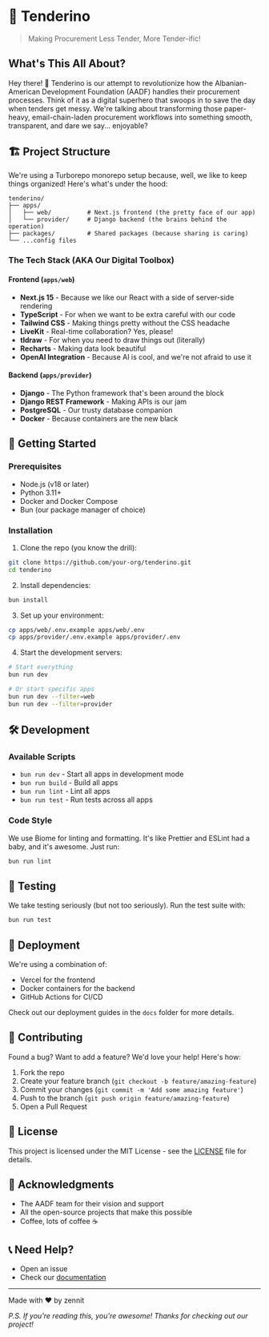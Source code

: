 # 🚀 Tenderino

> Making Procurement Less Tender, More Tender-ific!

## What's This All About?

Hey there! 👋 Tenderino is our attempt to revolutionize how the Albanian-American Development Foundation (AADF) handles their procurement processes. Think of it as a digital superhero that swoops in to save the day when tenders get messy. We're talking about transforming those paper-heavy, email-chain-laden procurement workflows into something smooth, transparent, and dare we say... enjoyable?

## 🏗️ Project Structure

We're using a Turborepo monorepo setup because, well, we like to keep things organized! Here's what's under the hood:

```
tenderino/
├── apps/
│   ├── web/          # Next.js frontend (the pretty face of our app)
│   └── provider/     # Django backend (the brains behind the operation)
├── packages/         # Shared packages (because sharing is caring)
└── ...config files
```

### The Tech Stack (AKA Our Digital Toolbox)

#### Frontend (`apps/web`)
- **Next.js 15** - Because we like our React with a side of server-side rendering
- **TypeScript** - For when we want to be extra careful with our code
- **Tailwind CSS** - Making things pretty without the CSS headache
- **LiveKit** - Real-time collaboration? Yes, please!
- **tldraw** - For when you need to draw things out (literally)
- **Recharts** - Making data look beautiful
- **OpenAI Integration** - Because AI is cool, and we're not afraid to use it

#### Backend (`apps/provider`)
- **Django** - The Python framework that's been around the block
- **Django REST Framework** - Making APIs is our jam
- **PostgreSQL** - Our trusty database companion
- **Docker** - Because containers are the new black

## 🚀 Getting Started

### Prerequisites
- Node.js (v18 or later)
- Python 3.11+
- Docker and Docker Compose
- Bun (our package manager of choice)

### Installation

1. Clone the repo (you know the drill):
```bash
git clone https://github.com/your-org/tenderino.git
cd tenderino
```

2. Install dependencies:
```bash
bun install
```

3. Set up your environment:
```bash
cp apps/web/.env.example apps/web/.env
cp apps/provider/.env.example apps/provider/.env
```

4. Start the development servers:
```bash
# Start everything
bun run dev

# Or start specific apps
bun run dev --filter=web
bun run dev --filter=provider
```

## 🛠️ Development

### Available Scripts

- `bun run dev` - Start all apps in development mode
- `bun run build` - Build all apps
- `bun run lint` - Lint all apps
- `bun run test` - Run tests across all apps

### Code Style

We use Biome for linting and formatting. It's like Prettier and ESLint had a baby, and it's awesome. Just run:

```bash
bun run lint
```

## 🧪 Testing

We take testing seriously (but not too seriously). Run the test suite with:

```bash
bun run test
```

## 🚢 Deployment

We're using a combination of:
- Vercel for the frontend
- Docker containers for the backend
- GitHub Actions for CI/CD

Check out our deployment guides in the `docs` folder for more details.

## 🤝 Contributing

Found a bug? Want to add a feature? We'd love your help! Here's how:

1. Fork the repo
2. Create your feature branch (`git checkout -b feature/amazing-feature`)
3. Commit your changes (`git commit -m 'Add some amazing feature'`)
4. Push to the branch (`git push origin feature/amazing-feature`)
5. Open a Pull Request

## 📝 License

This project is licensed under the MIT License - see the [LICENSE](LICENSE) file for details.

## 🙏 Acknowledgments

- The AADF team for their vision and support
- All the open-source projects that make this possible
- Coffee, lots of coffee ☕

## 📞 Need Help?

- Open an issue
- Check our [documentation](docs)

---

Made with ❤️ by zennit

*P.S. If you're reading this, you're awesome! Thanks for checking out our project!*